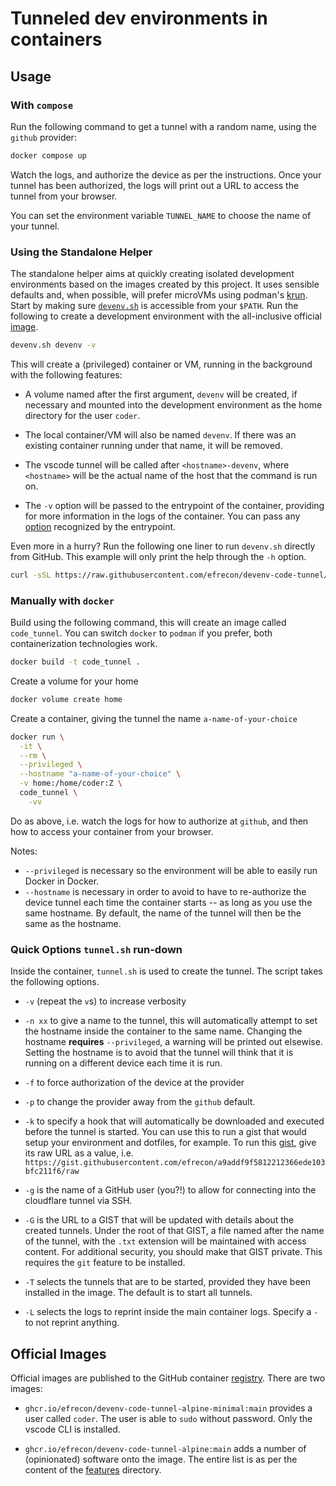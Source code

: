 # Tunneled dev environments in containers

## Usage

### With `compose`

Run the following command to get a tunnel with a random name, using the `github`
provider:

```bash
docker compose up
```

Watch the logs, and authorize the device as per the instructions. Once your
tunnel has been authorized, the logs will print out a URL to access the tunnel
from your browser.

You can set the environment variable `TUNNEL_NAME` to choose the name of your
tunnel.

### Using the Standalone Helper

The standalone helper aims at quickly creating isolated development environments
based on the images created by this project. It uses sensible defaults and, when
possible, will prefer microVMs using podman's [krun]. Start by making sure
[`devenv.sh`](devenv.sh) is accessible from your `$PATH`. Run the following to
create a development environment with the all-inclusive official [image].

```bash
devenv.sh devenv -v
```

This will create a (privileged) container or VM, running in the background with
the following features:

+ A volume named after the first argument, `devenv` will be created, if
  necessary and mounted into the development environment as the home directory
  for the user `coder`.
+ The local container/VM will also be named `devenv`. If there was an existing
  container running under that name, it will be removed.
+ The vscode tunnel will be called after `<hostname>-devenv`, where `<hostname>`
  will be the actual name of the host that the command is run on.
+ The `-v` option will be passed to the entrypoint of the container, providing
  for more information in the logs of the container. You can pass any
  [option](#quick-options-tunnelsh-run-down) recognized by the entrypoint.

  [image]: https://github.com/users/efrecon/packages/container/devenv-code-tunnel-alpine/421321230?tag=main

Even more in a hurry? Run the following one liner to run `devenv.sh` directly
from GitHub. This example will only print the help through the `-h` option.

```bash
curl -sSL https://raw.githubusercontent.com/efrecon/devenv-code-tunnel/refs/heads/main/devenv.sh | sh -s - -h
```

  [krun]: https://github.com/containers/crun/blob/main/krun.1.md

### Manually with `docker`

Build using the following command, this will create an image called
`code_tunnel`. You can switch `docker` to `podman` if you prefer, both
containerization technologies work.

```bash
docker build -t code_tunnel .
```

Create a volume for your home

```bash
docker volume create home
```

Create a container, giving the tunnel the name `a-name-of-your-choice`

```bash
docker run \
  -it \
  --rm \
  --privileged \
  --hostname "a-name-of-your-choice" \
  -v home:/home/coder:Z \
  code_tunnel \
    -vv
```

Do as above, i.e. watch the logs for how to authorize at `github`, and then how
to access your container from your browser.

Notes:

+ `--privileged` is necessary so the environment will be able to easily run
  Docker in Docker.
+ `--hostname` is necessary in order to avoid to have to re-authorize the device
  tunnel each time the container starts -- as long as you use the same hostname.
  By default, the name of the tunnel will then be the same as the hostname.

### Quick Options `tunnel.sh` run-down

Inside the container, `tunnel.sh` is used to create the tunnel. The script takes
the following options.

+ `-v` (repeat the `v`s) to increase verbosity
+ `-n xx` to give a name to the tunnel, this will automatically attempt to set
  the hostname inside the container to the same name. Changing the hostname
  **requires** `--privileged`, a warning will be printed out elsewise. Setting
  the hostname is to avoid that the tunnel will think that it is running on a
  different device each time it is run.
+ `-f` to force authorization of the device at the provider
+ `-p` to change the provider away from the `github` default.
+ `-k` to specify a hook that will automatically be downloaded and executed
  before the tunnel is started. You can use this to run a gist that would setup
  your environment and dotfiles, for example. To run this [gist], give its raw
  URL as a value, i.e.
  `https://gist.githubusercontent.com/efrecon/a9addf9f5812212366ede103bfc211f6/raw`
+ `-g` is the name of a GitHub user (you?!) to allow for connecting into the
  cloudflare tunnel via SSH.
+ `-G` is the URL to a GIST that will be updated with details about the created
  tunnels. Under the root of that GIST, a file named after the name of the
  tunnel, with the `.txt` extension will be maintained with access content. For
  additional security, you should make that GIST private. This requires the
  `git` feature to be installed.
+ `-T` selects the tunnels that are to be started, provided they have been
  installed in the image. The default is to start all tunnels.
+ `-L` selects the logs to reprint inside the main container logs. Specify a `-`
  to not reprint anything.

  [gist]: https://gist.github.com/efrecon/a9addf9f5812212366ede103bfc211f6

## Official Images

Official images are published to the GitHub container [registry]. There are two
images:

+ `ghcr.io/efrecon/devenv-code-tunnel-alpine-minimal:main` provides a user
  called `coder`. The user is able to `sudo` without password. Only the vscode
  CLI is installed.
+ `ghcr.io/efrecon/devenv-code-tunnel-alpine:main` adds a number of
  (opinionated) software onto the image. The entire list is as per the content
  of the [features](./share/features/) directory.

  [registry]: https://github.com/efrecon/devenv-code-tunnel/pkgs/container/devenv-code-tunnel-alpine

